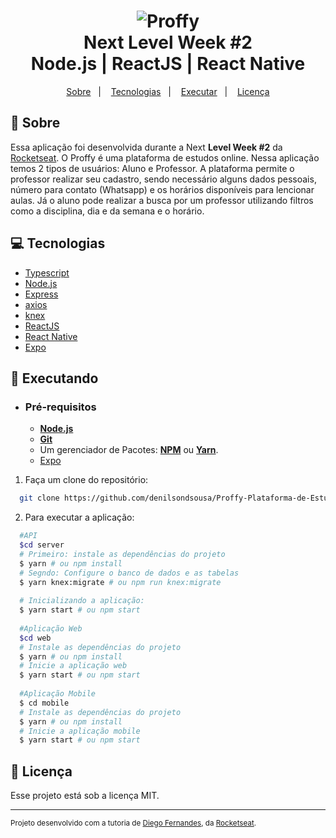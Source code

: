 <h1 align="center">
    <img alt="Proffy" src=".github/proffy.svg" />
    <br>Next Level Week #2<br/>
    Node.js | ReactJS | React Native
</h1>

<p align="center">
  <a href="#notebook_with_decorative_cover-sobre">Sobre</a>&nbsp;&nbsp;&nbsp;|&nbsp;&nbsp;&nbsp;
  <a href="#computer-tecnologias">Tecnologias</a>&nbsp;&nbsp;&nbsp;|&nbsp;&nbsp;&nbsp;
  <a href="#rocket-executando">Executar</a>&nbsp;&nbsp;&nbsp;|&nbsp;&nbsp;&nbsp;
  <a href="#page_facing_up-licença">Licença</a>
</p>

## :notebook_with_decorative_cover: Sobre

Essa aplicação foi desenvolvida durante a Next **Level Week #2** da [Rocketseat](https://rocketseat.com.br/).
O Proffy é uma plataforma de estudos online. Nessa aplicação temos 2 tipos de usuários: Aluno e Professor. A plataforma permite o professor realizar seu cadastro, sendo necessário alguns dados pessoais, número para contato (Whatsapp) e os horários disponíveis para lencionar aulas. Já o aluno pode realizar a busca por um professor utilizando filtros como a disciplina, dia e da semana e o horário.

## :computer: Tecnologias
- [Typescript](https://www.typescriptlang.org/)
- [Node.js](https://nodejs.org/en/)
- [Express](https://expressjs.com/)
- [axios](https://github.com/axios/axios)
- [knex](http://knexjs.org/)
- [ReactJS](https://reactjs.org/)
- [React Native](http://facebook.github.io/react-native/)
- [Expo](https://expressjs.com/)


## :rocket: Executando

- ### **Pré-requisitos**
  - **[Node.js](https://nodejs.org/en/)**
  - **[Git](https://git-scm.com/)**
  - Um gerenciador de Pacotes: **[NPM](https://www.npmjs.com/)** ou **[Yarn](https://yarnpkg.com/)**.
  - [Expo](https://expressjs.com/)

1. Faça um clone do repositório:
```sh
  git clone https://github.com/denilsondsousa/Proffy-Plataforma-de-Estudos-Online.git
```

2. Para executar a aplicação:
```sh
  #API
  $cd server
  # Primeiro: instale as dependências do projeto
  $ yarn # ou npm install
  # Segndo: Configure o banco de dados e as tabelas
  $ yarn knex:migrate # ou npm run knex:migrate
  
  # Inicializando a aplicação:
  $ yarn start # ou npm start
  
  #Aplicação Web
  $cd web
  # Instale as dependências do projeto
  $ yarn # ou npm install
  # Inicie a aplicação web
  $ yarn start # ou npm start
  
  #Aplicação Mobile
  $ cd mobile
  # Instale as dependências do projeto
  $ yarn # ou npm install
  # Inicie a aplicação mobile
  $ yarn start # ou npm start
```

## :page_facing_up: Licença
Esse projeto está sob a licença MIT.

---
<sup>Projeto desenvolvido com a tutoria de [Diego Fernandes](https://github.com/diego3g), da [Rocketseat](rocketseat.com.br).</sup>
